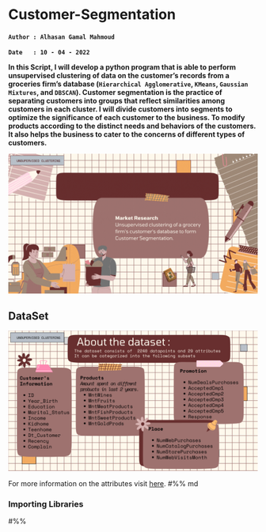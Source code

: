 # Customer-Segmentation

**` Author : Alhasan Gamal Mahmoud `**

**` Date   : 10 - 04 - 2022 `**

**In this Script, I will develop a python program that is able to perform unsupervised clustering of data on the customer’s records from a groceries firm’s database
(`Hierarchical Agglomerative`, `KMeans`, `Gaussian Mixtures`, and `DBSCAN`). Customer segmentation is the practice of separating customers into groups that reflect similarities among customers in each cluster. I will divide customers into segments to optimize the significance of each customer to the business. To modify products according to the distinct needs and behaviors of the customers. It also helps the business to cater to the concerns of different types of customers.**

<img src='https://github.com/KarnikaKapoor/Files/blob/main/Colorful%20Handwritten%20About%20Me%20Blank%20Education%20Presentation.gif?raw=true'>


## DataSet

<img src='https://github.com/KarnikaKapoor/Files/blob/main/Colorful%20Handwritten%20About%20Me%20Blank%20Education%20Presentation.png?raw=true'>

For more information on the attributes visit [here](https://www.kaggle.com/imakash3011/customer-personality-analysis).
#%% md
### Importing Libraries
#%%
